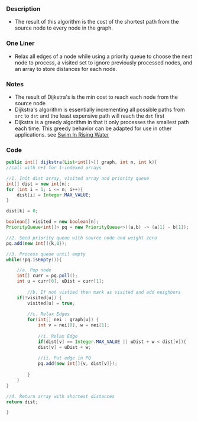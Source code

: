 ### Description 
- The result of this algorithm is the cost of the shortest path from the source node to every node in the graph. 
### One Liner
- Relax all edges of a node while using a priority queue to choose the next node to process, a visited set to ignore previously processed nodes, and an array to store distances for each node. 
### Notes
- The result of Dijkstra's is the min cost to reach each node from the source node
- Dijkstra's algorithm is essentially incrementing all possible paths from `src` to `dst` and the least expensive path will reach the `dst` first 
- Dijkstra is a greedy algorithm in that it only processes the smallest path each time. This greedy behavior can be adapted for use in other applications. see [Swim In Rising Water](https://www.youtube.com/watch?v=amvrKlMLuGY&ab_channel=NeetCode)

### Code
```java
public int[] dijkstra(List<int[]>[] graph, int n, int k){
//call with n+1 for 1-indexed arrays

//1. Init dist array, visited array and priority queue
int[] dist = new int[n];
for (int i = 1; i <= n; i++){
	dist[i] = Integer.MAX_VALUE;
}

dist[k] = 0;

boolean[] visited = new boolean[n];
PriorityQueue<int[]> pq = new PriorityQueue<>((a,b) -> (a[1] - b[1]);

//2. Seed priority queue with source node and weight zero
pq.add(new int[]{k,0});

//3. Process queue until empty
while(!pq.isEmpty()){

	//a. Pop node
	int[] curr = pq.poll();
	int u = curr[0], uDist = curr[1];
	
		//b. If not vistied then mark as visited and add neighbors
	if(!visited[u]) {
		visited[u] = true;
		
		//c. Relax Edges
		for(int[] nei : graph[u]) {
			int v = nei[0], w = nei[1];
			
			//i. Relax Edge
			if(dist[v] == Integer.MAX_VALUE || uDist + w < dist[v]){
			dist[v] = uDist + w;
			
			//ii. Put edge in PQ
			pq.add(new int[]{v, dist[v]});
		
		}
	}
}

//4. Return array with shortest distances 
return dist;

}
```
